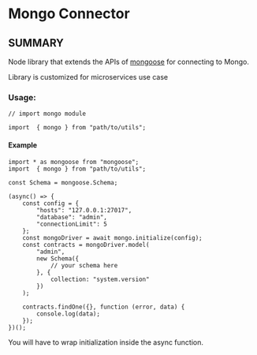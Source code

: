 # Mongo Connector

## SUMMARY

Node library that extends the APIs of [mongoose](https://www.npmjs.com/package/mongoose) for connecting to Mongo.

Library is customized for microservices use case


### Usage:
    // import mongo module

    import  { mongo } from "path/to/utils";

#### Example

    import * as mongoose from "mongoose";
    import  { mongo } from "path/to/utils";
    
    const Schema = mongoose.Schema;
    
    (async() => {
        const config = {
            "hosts": "127.0.0.1:27017",
            "database": "admin",
            "connectionLimit": 5
        };
        const mongoDriver = await mongo.initialize(config);
        const contracts = mongoDriver.model(
            "admin",
            new Schema({
                // your schema here
            }, {
                collection: "system.version"
            })
        );
    
        contracts.findOne({}, function (error, data) {
            console.log(data);
        });
    })();



You will have to wrap initialization inside the async function.
